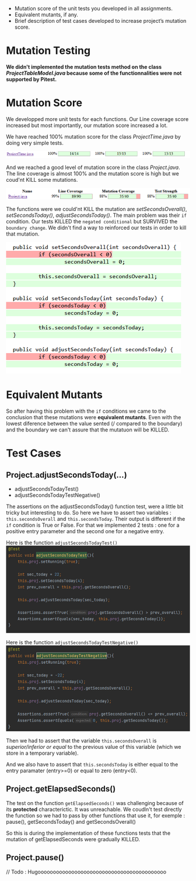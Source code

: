 

- Mutation score of the unit tests you developed in all assignments.
- Equivalent mutants, if any.
- Brief description of test cases developed to increase project’s mutation score.

# Mutation Testing
__We didn't implemented the mutation tests method on the class _ProjectTableModel.java_ because some of the functionnalities were not supported by Pitest.__

# Mutation Score

We developped more unit tests for each functions. Our Line coverage score increased but most importantly, our mutation score increased a lot.

We have reached 100% mutation score for the class _ProjectTime.java_ by doing very simple tests.

![img](img/projecttime.PNG)

And we reached a good level of mutation score in the class _Project.java_. The line coverage is almost 100% and the mutation score is high but we coud'nt KILL some mutations.

![img](img/projectclass.PNG)

The functions were we could'nt KILL the mutation are _setSecondsOverall()_, _setSecondsToday()_, _adjustSecondsToday()_. The main problem was their `if` condition. Our tests KILLED the `negated conditional` but SURVIVED the `boundary change`. We didn't find a way to reinforced our tests in order to kill that mutation.

![img](img/notkilledfunctions.PNG)

# Equivalent Mutants

So after having this problem with the `if` conditions we came to the conclusion that these mutations were __equivalent mutants__. 
Even with the lowest diference between the value sented (/ compared to the boundary) and the boundary we can't assure that the mutatuon will be KILLED.

# Test Cases

## Project.adjustSecondsToday(...)

- adjustSecondsTodayTest()
- adjustSecondsTodayTestNegative()

The assertions on the adjustSecondsToday() function test, were a little bit tricky but interesting to do. So here we have to assert two variables : `this.secondsOverall` and `this.secondsToday`.
Their output is different if the `if` condition is True or False. For that we implemented 2 tests : one for a positive entry parameter and the second one for a negative entry.

Here is the function `adjustSecondsTodayTest()`
![img](img/adjustP.PNG)

Here is the function `adjustSecondsTodayTestNegative()`
![img](img/adjustN.PNG)

Then we had to assert that the variable `this.secondsOverall` is _superior/inferior or equal_ to the previous value of this variable (which we store in a temporary variable).

And we also have to assert that `this.secondsToday` is either equal to the entry paramater (entry>=0) or equal to zero (entry<0).

## Project.getElapsedSeconds()

The test on the function `getElapsedSeconds()` was challenging because of its __protected__ characterictic. It was unreachable.
We coudln't test directly  the function so we had to pass by other functions that use it, for exemple : pause(), getSecondsToday() and getSecondsOverall()

So this is during the implementation of these functions tests that the mutation of getElapsedSeconds were gradually KILLED.

## Project.pause()
// Todo : Hugoooooooooooooooooooooooooooooooooooooooooo


